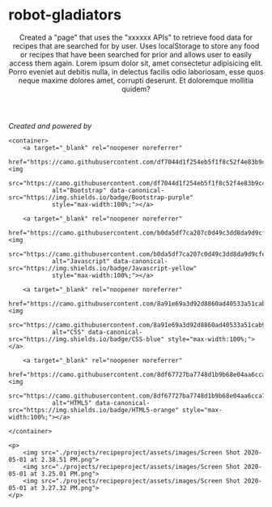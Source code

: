 # robot-gladiators
  <header>
        Created a "page" that uses the "xxxxxx APIs" to retrieve food data for recipes that are searched for by user.
        Uses localStorage to store any food or recipes that have been searched for prior and allows user to easily
        access them again. Lorem ipsum dolor sit, amet consectetur adipisicing elit. Porro eveniet aut debitis nulla, in
        delectus facilis odio laboriosam, esse quos neque maxime dolores amet, corrupti deserunt. Et doloremque mollitia
        quidem?
    </header>
    <div>
        <i>Created and powered by</div></i>
    </div>

    <container>
        <a target="_blank" rel="noopener noreferrer"
            href="https://camo.githubusercontent.com/df7044d1f254eb5f1f8c52f4e83b9c439e233e39/68747470733a2f2f696d672e736869656c64732e696f2f62616467652f426f6f7473747261702d707572706c65"><img
                src="https://camo.githubusercontent.com/df7044d1f254eb5f1f8c52f4e83b9c439e233e39/68747470733a2f2f696d672e736869656c64732e696f2f62616467652f426f6f7473747261702d707572706c65"
                alt="Bootstrap" data-canonical-src="https://img.shields.io/badge/Bootstrap-purple"
                style="max-width:100%;"></a>

        <a target="_blank" rel="noopener noreferrer"
            href="https://camo.githubusercontent.com/b0da5df7ca207c0d49c3dd8da9d9cfef9fac2c53/68747470733a2f2f696d672e736869656c64732e696f2f62616467652f4a6176617363726970742d79656c6c6f77"><img
                src="https://camo.githubusercontent.com/b0da5df7ca207c0d49c3dd8da9d9cfef9fac2c53/68747470733a2f2f696d672e736869656c64732e696f2f62616467652f4a6176617363726970742d79656c6c6f77"
                alt="Javascript" data-canonical-src="https://img.shields.io/badge/Javascript-yellow"
                style="max-width:100%;"></a>

        <a target="_blank" rel="noopener noreferrer"
            href="https://camo.githubusercontent.com/8a91e69a3d92d8860ad40533a51cab9278c01cdd/68747470733a2f2f696d672e736869656c64732e696f2f62616467652f4353532d626c7565"><img
                src="https://camo.githubusercontent.com/8a91e69a3d92d8860ad40533a51cab9278c01cdd/68747470733a2f2f696d672e736869656c64732e696f2f62616467652f4353532d626c7565"
                alt="CSS" data-canonical-src="https://img.shields.io/badge/CSS-blue" style="max-width:100%;"></a>

        <a target="_blank" rel="noopener noreferrer"
            href="https://camo.githubusercontent.com/8df67727ba7748d1b9b68e04aa6cca71b47ece17/68747470733a2f2f696d672e736869656c64732e696f2f62616467652f48544d4c352d6f72616e6765"><img
                src="https://camo.githubusercontent.com/8df67727ba7748d1b9b68e04aa6cca71b47ece17/68747470733a2f2f696d672e736869656c64732e696f2f62616467652f48544d4c352d6f72616e6765"
                alt="HTML5" data-canonical-src="https://img.shields.io/badge/HTML5-orange" style="max-width:100%;"></a>

    </container>

    <p>
        <img src="./projects/recipeproject/assets/images/Screen Shot 2020-05-01 at 2.38.51 PM.png">
        <img src="./projects/recipeproject/assets/images/Screen Shot 2020-05-01 at 3.25.01 PM.png">
        <img src="./projects/recipeproject/assets/images/Screen Shot 2020-05-01 at 3.27.32 PM.png">
    </p>
